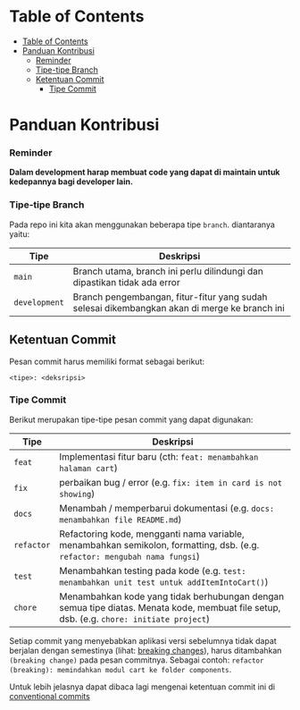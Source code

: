 # Table of Contents

- [Table of Contents](#table-of-contents)
- [Panduan Kontribusi](#panduan-kontribusi)
    - [Reminder](#reminder)
    - [Tipe-tipe Branch](#tipe-tipe-branch)
  - [Ketentuan Commit](#ketentuan-commit)
    - [Tipe Commit](#tipe-commit)

# Panduan Kontribusi

### Reminder

**Dalam development harap membuat code yang dapat di maintain untuk kedepannya bagi developer lain.**

### Tipe-tipe Branch

Pada repo ini kita akan menggunakan beberapa tipe `branch`. diantaranya yaitu:

| Tipe          | Deskripsi                                                                                    |
| ------------- | -------------------------------------------------------------------------------------------- |
| `main`        | Branch utama, branch ini perlu dilindungi dan dipastikan tidak ada error                     |
| `development` | Branch pengembangan, fitur-fitur yang sudah selesai dikembangkan akan di merge ke branch ini |

## Ketentuan Commit

Pesan commit harus memiliki format sebagai berikut:

```
<tipe>: <deksripsi>
```

### Tipe Commit

Berikut merupakan tipe-tipe pesan commit yang dapat digunakan:

| Tipe       | Deskripsi                                                                                                                                |
| ---------- | ---------------------------------------------------------------------------------------------------------------------------------------- |
| `feat`     | Implementasi fitur baru (cth: `feat: menambahkan halaman cart`)                                                                          |
| `fix`      | perbaikan bug / error (e.g. `fix: item in card is not showing`)                                                                          |
| `docs`     | Menambah / memperbarui dokumentasi (e.g. `docs: menambahkan file README.md`)                                                             |
| `refactor` | Refactoring kode, mengganti nama variable, menambahkan semikolon, formatting, dsb. (e.g. `refactor: mengubah nama fungsi`)               |
| `test`     | Menambahkan testing pada kode (e.g. `test: menambahkan unit test untuk addItemIntoCart()`)                                               |
| `chore`    | Menambahkan kode yang tidak berhubungan dengan semua tipe diatas. Menata kode, membuat file setup, dsb. (e.g. `chore: initiate project`) |

Setiap commit yang menyebabkan aplikasi versi sebelumnya tidak dapat berjalan dengan semestinya (lihat: [breaking changes](https://nordicapis.com/what-are-breaking-changes-and-how-do-you-avoid-them/)), harus ditambahkan `(breaking change)` pada pesan commitnya. Sebagai contoh: `refactor (breaking): memindahkan modul cart ke folder components`.

Untuk lebih jelasnya dapat dibaca lagi mengenai ketentuan commit ini di [conventional commits](https://www.conventionalcommits.org/en/v1.0.0/)
